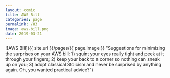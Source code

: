 ```yaml
---
layout: comic
title: AWS Bill
categories: page
permalink: /83
image: aws-bill.png
date: 2019-03-21
---
```


![AWS Bill]({{ site.url }}/pages/{{ page.image }} "Suggestions for minimizing the surprises on your AWS bill: 1) squint your eyes really tight and peek at it through your fingers; 2) keep your back to a corner so nothing can sneak up on you; 3) adopt classical Stoicism and never be surprised by anything again. Oh, you wanted practical advice?")
